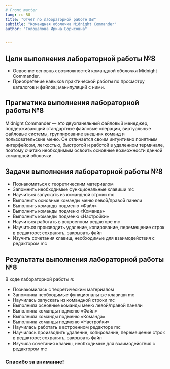 ```yaml
---
# Front matter
lang: ru-RU
title: "Отчёт по лабораторной работе №8"
subtitle: "Командная оболочка Midnight Commander"
author: "Голощапова Ирина Борисовна"


---
```



## Цели выполнения лабораторной работы №8

 - Освоение основных возможностей командной оболочки Midnight Commander. 
 - Приобретение навыков практической работы по просмотру каталогов и файлов; манипуляций с ними. 




## Прагматика выполнения лабораторной работы №8

Midnight Commander — это двухпанельный файловый менеджер, поддерживающий стандартные файловые операции, виртуальные файловые системы, группирование внешних команд и пользовательские меню. Он отличается своим интуитивно понятным интерфейсом, легкостью, быстротой и работой в удаленном терминале, поэтому считаю необходимым освоить основные возможности данной командной оболочки.





## Задачи выполнения лабораторной работы №8

 - Познакомиться с теоретическим материалом
 - Запомнить необходимые функциональные клавиши mc
 - Научиться запускать из командной строки mc
 - Выполнить основные команды меню левой/правой панели
 - Выполнить команды подменю «Файл»
 - Выполнить команды подменю «Команда»
 - Выполнить команды подменю «Настройки»
 - Научиться работать в встроенном редакторе mc
 - Научиться производить удаление, копирование, перемещение строк в редакторе; сохранять, закрывать файл
 - Изучить сочетания клавиш, необходимые для взаимодействия с редактором mc





## Результаты выполнения лабораторной работы №8

В ходе лабораторной работы я:
 - Познакомилась с теоретическим материалом
 - Запомнила необходимые функциональные клавиши mc
 - Научилась запускать из командной строки mc
 - Выполнила основные команды меню левой/правой панели
 - Выполнила команды подменю «Файл»
 - Выполнила команды подменю «Команда»
 - Выполнила команды подменю «Настройки»
 - Научилась работать в встроенном редакторе mc
 - Научилась производить удаление, копирование, перемещение строк в редакторе; сохранять, закрывать файл
 - Изучила сочетания клавиш, необходимые для взаимодействия с редактором mc



### Спасибо за внимание!

